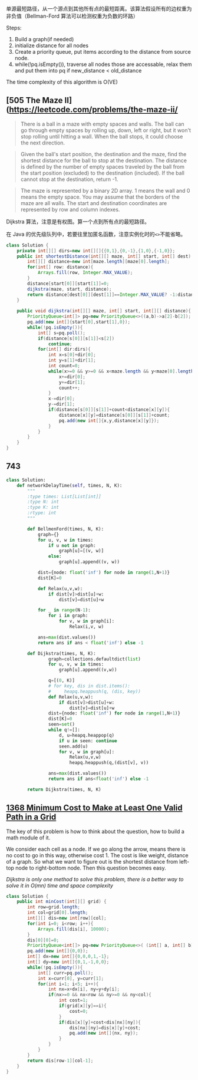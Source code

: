 单源最短路径，从一个源点到其他所有点的最短距离。该算法假设所有的边权重为非负值（Bellman-Ford 算法可以检测权重为负数的环路）

Steps:
1. Build a graph(if needed)
2. initialize distance for all nodes
3. Create a priority queue, put items according to the distance from source node.
4. while(!pq.isEmpty()), traverse all nodes those are accessable, relax them and put them into pq if new_distance < old_distance

The time complexity of this algorithm is O(VE)

## [505 The Maze II](https://leetcode.com/problems/the-maze-ii/

> There is a ball in a maze with empty spaces and walls. The ball can go through empty spaces by rolling up, down, left or right, but it won't stop rolling until hitting a wall. When the ball stops, it could choose the next direction.

> Given the ball's start position, the destination and the maze, find the shortest distance for the ball to stop at the destination. The distance is defined by the number of empty spaces traveled by the ball from the start position (excluded) to the destination (included). If the ball cannot stop at the destination, return -1.

> The maze is represented by a binary 2D array. 1 means the wall and 0 means the empty space. You may assume that the borders of the maze are all walls. The start and destination coordinates are represented by row and column indexes.

Dijkstra 算法，注意是有权图。算一个点到所有点的最短路径。

在 Java 的优先级队列中，若要往里加匿名函数，注意实例化时的`<>`不能省略。

```Java
class Solution {
    private int[][] dirs=new int[][]{{0,1},{0,-1},{1,0},{-1,0}};
    public int shortestDistance(int[][] maze, int[] start, int[] dest) {
        int[][] distance=new int[maze.length][maze[0].length];
        for(int[] row: distance){
            Arrays.fill(row, Integer.MAX_VALUE);
        }
        distance[start[0]][start[1]]=0;
        dijkstra(maze, start, distance);
        return distance[dest[0]][dest[1]]==Integer.MAX_VALUE? -1:distance[dest[0]][dest[1]];
    }
    
    public void dijkstra(int[][] maze, int[] start, int[][] distance){
        PriorityQueue<int[]> pq=new PriorityQueue<>((a,b)->a[2]-b[2]);
        pq.add(new int[]{start[0],start[1],0});
        while(!pq.isEmpty()){
            int[] s=pq.poll();
            if(distance[s[0]][s[1]]<s[2])
                continue;
            for(int[] dir:dirs){
                int x=s[0]+dir[0];
                int y=s[1]+dir[1];
                int count=0;
                while(x>=0 && y>=0 && x<maze.length && y<maze[0].length && maze[x][y]==0){
                    x+=dir[0];
                    y+=dir[1];
                    count++;
                }
                x-=dir[0];
                y-=dir[1];
                if(distance[s[0]][s[1]]+count<distance[x][y]){
                    distance[x][y]=distance[s[0]][s[1]]+count;
                    pq.add(new int[]{x,y,distance[x][y]});
                }
            }
        }
    }
}
```

## 743

```python
class Solution:
    def networkDelayTime(self, times, N, K):
        """
        :type times: List[List[int]]
        :type N: int
        :type K: int
        :rtype: int
        """

        def BellmenFord(times, N, K):
            graph={}
            for u, v, w in times:
                if u not in graph:
                    graph[u]=[(v, w)]
                else:
                    graph[u].append((v, w))

            dist={node: float('inf') for node in range(1,N+1)}
            dist[K]=0

            def Relax(u,v,w):
                if dist[v]>dist[u]+w:
                    dist[v]=dist[u]+w

            for _ in range(N-1):
                for i in graph:
                    for v, w in graph[i]:
                        Relax(i,v, w)

            ans=max(dist.values())
            return ans if ans < float('inf') else -1

        def Dijkstra(times, N, K):
                graph=collections.defaultdict(list)
                for u, v, w in times:
                    graph[u].append((v,w))

                q=[(0, K)]
                # for key, dis in dist.items():
                #     heapq.heappush(q, (dis, key))
                def Relax(u,v,w):
                    if dist[v]>dist[u]+w:
                        dist[v]=dist[u]+w
                dist={node: float('inf') for node in range(1,N+1)}
                dist[K]=0
                seen=set()
                while q!=[]:
                    d, u=heapq.heappop(q)
                    if u in seen: continue
                    seen.add(u)
                    for v, w in graph[u]:
                        Relax(u,v,w)
                        heapq.heappush(q,(dist[v], v))

                ans=max(dist.values())
                return ans if ans<float('inf') else -1

        return Dijkstra(times, N, K)
```

## [1368 Minimum Cost to Make at Least One Valid Path in a Grid](https://leetcode.com/problems/minimum-cost-to-make-at-least-one-valid-path-in-a-grid/)

The key of this problem is how to think about the question, how to build a math module of it.

We consider each cell as a node. If we go along the arrow, means there is no cost to go in this way, otherwise cost 1. The cost is like weight, distance of a graph. So what we want to figure out is the shortest distance from left-top node to right-bottom node. Then this question becomes easy.

*Dijkstra is only one method to solve this problem, there is a better way to solve it in O(mn) time and space complexity*

```Java
class Solution {
    public int minCost(int[][] grid) {
        int row=grid.length;
        int col=grid[0].length;
        int[][] dis=new int[row][col];
        for(int i=0; i<row; i++){
            Arrays.fill(dis[i], 10000);
        }
        dis[0][0]=0;
        PriorityQueue<int[]> pq=new PriorityQueue<>( (int[] a, int[] b)-> dis[a[0]][a[1]]-dis[b[0]][b[1]]);
        pq.add(new int[]{0,0});
        int[] dx=new int[]{0,0,0,1,-1};
        int[] dy=new int[]{0,1,-1,0,0};
        while(!pq.isEmpty()){
            int[] curr=pq.poll();
            int x=curr[0], y=curr[1];
            for(int i=1; i<5; i++){
                int nx=x+dx[i], ny=y+dy[i];
                if(nx>=0 && nx<row && ny>=0 && ny<col){
                    int cost=1;
                    if(grid[x][y]==i){
                        cost=0;
                    }
                    if(dis[x][y]+cost<dis[nx][ny]){
                        dis[nx][ny]=dis[x][y]+cost;
                        pq.add(new int[]{nx, ny});
                    }
                }
            }
        }
        return dis[row-1][col-1];
    }
}
```